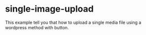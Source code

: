# single-image-upload
This example tell you that how to upload a single media file using a wordpress method with button.
